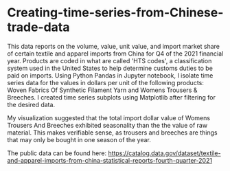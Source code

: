 # Creating-time-series-from-Chinese-trade-data
This data reports on the volume, value, unit value, and import market share of certain textile and apparel imports from China for Q4 of the 2021 financial year. Products are coded in what are called 'HTS codes',  a classification system used in the United States to help determine customs duties to be paid on imports. Using Python Pandas in Jupyter notebook, I isolate time series data for the values in dollars per unit of the following products:  Woven Fabrics Of Synthetic Filament Yarn and Womens Trousers & Breeches.  I created time series subplots using Matplotlib after filtering for the desired data. 

My visualization suggested that the total import dollar value of Womens Trousers And Breeches exhibited seasonality than the the value of raw material. This makes verifiable sense, as trousers and breeches are things that may only be bought in one season of the year. 

The public data can be found here: https://catalog.data.gov/dataset/textile-and-apparel-imports-from-china-statistical-reports-fourth-quarter-2021
